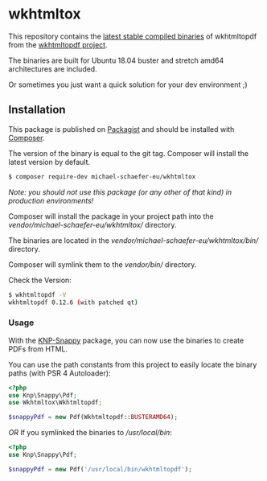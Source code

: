 # wkhtmltox

This repository contains the [latest stable compiled binaries](https://github.com/wkhtmltopdf/wkhtmltopdf/releases/latest) of wkhtmltopdf from the [wkhtmltopdf project](https://github.com/wkhtmltopdf/wkhtmltopdf).

The binaries are built for Ubuntu 18.04 buster and stretch amd64 architectures are included.

Or sometimes you just want a quick solution for your dev environment ;)

## Installation

This package is published on [Packagist](https://packagist.org/packages/michael-schaefer-eu/wkhtmltox) and should be installed with [Composer](https://getcomposer.org/download/).

The version of the binary is equal to the git tag.
Composer will install the latest version by default.
```bash
$ composer require-dev michael-schaefer-eu/wkhtmltox
```
_Note: you should not use this package (or any other of that kind) in production environments!_


Composer will install the package in your project path into the _vendor/michael-schaefer-eu/wkhtmltox/_ directory.

The binaries are located in the _vendor/michael-schaefer-eu/wkhtmltox/bin/_ directory.

Composer will symlink them to the _vendor/bin/_ directory.


Check the Version:
```bash
$ wkhtmltopdf -V
wkhtmltopdf 0.12.6 (with patched qt)
```

### Usage

With the [KNP-Snappy](https://github.com/KnpLabs/snappy) package, you can now use the binaries to create PDFs from HTML.

You can use the path constants from this project to easily locate the binary paths (with PSR 4 Autoloader):

``` php
<?php
use Knp\Snappy\Pdf;
use Wkhtmltox\Wkhtmltopdf;

$snappyPdf = new Pdf(Wkhtmltopdf::BUSTERAMD64);
``` 

_OR_ If you symlinked the binaries to _/usr/local/bin_:

``` php
<?php
use Knp\Snappy\Pdf;

$snappyPdf = new Pdf('/usr/local/bin/wkhtmltopdf');
```
